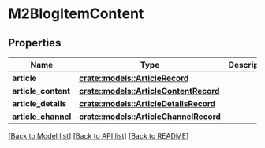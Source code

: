 # M2BlogItemContent

## Properties

Name | Type | Description | Notes
------------ | ------------- | ------------- | -------------
**article** | [**crate::models::ArticleRecord**](ArticleRecord.md) |  | 
**article_content** | [**crate::models::ArticleContentRecord**](ArticleContentRecord.md) |  | 
**article_details** | [**crate::models::ArticleDetailsRecord**](ArticleDetailsRecord.md) |  | 
**article_channel** | [**crate::models::ArticleChannelRecord**](ArticleChannelRecord.md) |  | 

[[Back to Model list]](../README.md#documentation-for-models) [[Back to API list]](../README.md#documentation-for-api-endpoints) [[Back to README]](../README.md)


